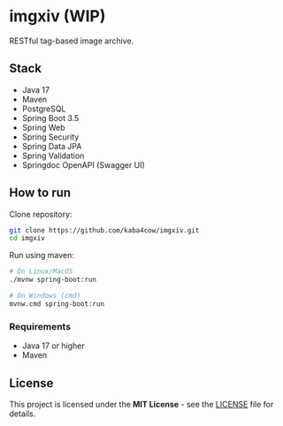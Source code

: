 # imgxiv (WIP)

RESTful tag-based image archive.

## Stack

- Java 17
- Maven
- PostgreSQL
- Spring Boot 3.5
- Spring Web
- Spring Security
- Spring Data JPA
- Spring Validation
- Springdoc OpenAPI (Swagger UI)

## How to run

Clone repository:

```bash
git clone https://github.com/kaba4cow/imgxiv.git
cd imgxiv
```

Run using maven:

```bash
# On Linux/MacOS
./mvnw spring-boot:run
```

```bash
# On Windows (cmd)
mvnw.cmd spring-boot:run
```

### Requirements

- Java 17 or higher
- Maven

## License

This project is licensed under the **MIT License** - see the [LICENSE](./LICENSE) file for details.